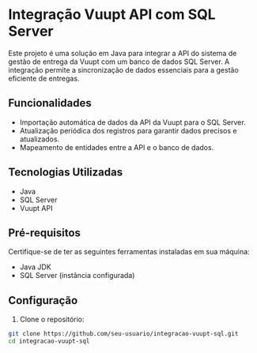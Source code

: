 # Integração Vuupt API com SQL Server

Este projeto é uma solução em Java para integrar a API do sistema de gestão de entrega da Vuupt com um banco de dados SQL Server. A integração permite a sincronização de dados essenciais para a gestão eficiente de entregas.

## Funcionalidades

- Importação automática de dados da API da Vuupt para o SQL Server.
- Atualização periódica dos registros para garantir dados precisos e atualizados.
- Mapeamento de entidades entre a API e o banco de dados.

## Tecnologias Utilizadas

- Java
- SQL Server
- Vuupt API

## Pré-requisitos

Certifique-se de ter as seguintes ferramentas instaladas em sua máquina:

- Java JDK 
- SQL Server (instância configurada)

## Configuração

1. Clone o repositório:

```bash
git clone https://github.com/seu-usuario/integracao-vuupt-sql.git
cd integracao-vuupt-sql
